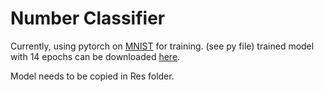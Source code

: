 # Number Classifier
Currently, using pytorch on [MNIST](http://yann.lecun.com/exdb/mnist/) for training. (see py file)
trained model with 14 epochs can be downloaded [here](https://1drv.ms/u/s!At9W9NjQgHzTguNYlQa5hrbx_YzSSA?e=nnxSzr).

Model needs to be copied in Res folder.